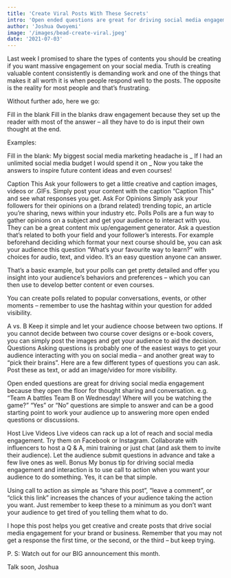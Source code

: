 ```yaml
---
title: 'Create Viral Posts With These Secrets'
intro: 'Open ended questions are great for driving social media engagement because they open the floor for thought sharing and conversation.'
author: 'Joshua Owoyemi'
image: '/images/bead-create-viral.jpeg'
date: '2021-07-03'
---
```


Last week I promised to share the types of contents you should be creating if you want massive engagement on your social media. Truth is creating valuable content consistently is demanding work and one of the things that makes it all worth it is when people respond well to the posts. The opposite is the reality for most people and that’s frustrating.

Without further ado, here we go:

Fill in the blank
Fill in the blanks draw engagement because they set up the reader with most of the answer – all they have to do is input their own thought at the end.

Examples:

Fill in the blank: My biggest social media marketing headache is _ If I had an unlimited social media budget I would spend it on _
Now you take the answers to inspire future content ideas and even courses!

Caption This
Ask your followers to get a little creative and caption images, videos or .GIFs. Simply post your content with the caption “Caption This” and see what responses you get.
Ask For Opinions
Simply ask your followers for their opinions on a (brand related) trending topic, an article you’re sharing, news within your industry etc.
Polls
Polls are a fun way to gather opinions on a subject and get your audience to interact with you. They can be a great content mix up/engagement generator. Ask a question that’s related to both your field and your follower’s interests.
For example beforehand deciding which format your next course should be, you can ask your audience this question “What’s your favourite way to learn?” with choices for audio, text, and video. It’s an easy question anyone can answer.

That’s a basic example, but your polls can get pretty detailed and offer you insight into your audience’s behaviors and preferences – which you can then use to develop better content or even courses.

You can create polls related to popular conversations, events, or other moments – remember to use the hashtag within your question for added visibility.

A vs. B
Keep it simple and let your audience choose between two options. If you cannot decide between two course cover designs or e-book covers, you can simply post the images and get your audience to aid the decision.
Questions
Asking questions is probably one of the easiest ways to get your audience interacting with you on social media – and another great way to “pick their brains”.
Here are a few different types of questions you can ask. Post these as text, or add an image/video for more visibility.

Open ended questions are great for driving social media engagement because they open the floor for thought sharing and conversation. e.g. “Team A battles Team B on Wednesday! Where will you be watching the game?”
“Yes” or “No” questions are simple to answer and can be a good starting point to work your audience up to answering more open ended questions or discussions.

Host Live Videos
Live videos can rack up a lot of reach and social media engagement. Try them on Facebook or Instagram. Collaborate with influencers to host a Q & A, mini training or just chat (and ask them to invite their audience). Let the audience submit questions in advance and take a few live ones as well.
Bonus
My bonus tip for driving social media engagement and interaction is to use call to action when you want your audience to do something. Yes, it can be that simple.

Using call to action as simple as “share this post”, “leave a comment”, or “click this link” increases the chances of your audience taking the action you want. Just remember to keep these to a minimum as you don’t want your audience to get tired of you telling them what to do.

I hope this post helps you get creative and create posts that drive social media engagement for your brand or business. Remember that you may not get a response the first time, or the second, or the third – but keep trying.

P. S: Watch out for our BIG announcement this month.

Talk soon,
Joshua
